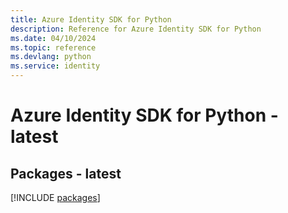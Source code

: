 ```yaml
---
title: Azure Identity SDK for Python
description: Reference for Azure Identity SDK for Python
ms.date: 04/10/2024
ms.topic: reference
ms.devlang: python
ms.service: identity
---
```

# Azure Identity SDK for Python - latest
## Packages - latest
[!INCLUDE [packages](identity-index.md)]